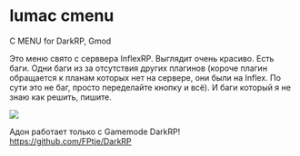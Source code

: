# lumac cmenu
C MENU for DarkRP, Gmod

Это меню свято с серввера InflexRP. Выглядит очень красиво. Есть баги. Одни баги из за отсутствия других плагинов (короче плагин обращается к планам которых нет на сервере, они были на Inflex. По сути это не баг, просто переделайте кнопку и всё). И баги который я не знаю как решить, пишите.

![](https://i.imgur.com/xBCPN1r.png)

Адон работает только с Gamemode DarkRP!
https://github.com/FPtje/DarkRP
